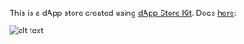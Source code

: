 This is a dApp store created using  [dApp Store Kit](https://www.dappstorekit.io/). Docs [here](https://docs.dappstorekit.io/docs/start-here): 

![alt text](https://github.com/manapixels/dappstore/blob/dappstore/screenshot.png?raw=true)